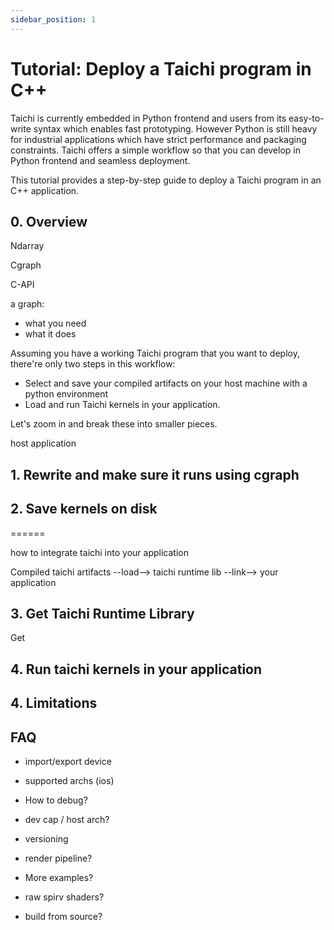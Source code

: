 ```yaml
---
sidebar_position: 1
---
```


# Tutorial: Deploy a Taichi program in C++

Taichi is currently embedded in Python frontend and users from its easy-to-write syntax which enables fast prototyping. However Python is still heavy for industrial applications which have strict performance and packaging constraints. Taichi offers a simple workflow so that you can develop in Python frontend and seamless deployment.

This tutorial provides a step-by-step guide to deploy a Taichi program in an C++ application.

## 0. Overview



Ndarray

Cgraph

C-API

a graph:
- what you need
- what it does

Assuming you have a working Taichi program that you want to deploy, there're only two steps in this workflow:
- Select and save your compiled artifacts on your host machine with a python environment
- Load and run Taichi kernels in your application.

Let's zoom in and break these into smaller pieces.

host     application




## 1. Rewrite and make sure it runs using cgraph

## 2. Save kernels on disk


======

how to integrate taichi into your application


Compiled taichi artifacts  --load--> taichi runtime lib  --link--> your application

## 3. Get Taichi Runtime Library

Get

## 4. Run taichi kernels in your application

## 4. Limitations


## FAQ

- import/export device

- supported archs (ios)

- How to debug?

- dev cap / host arch?

- versioning

- render pipeline?

- More examples?

- raw spirv shaders?

- build from source?
